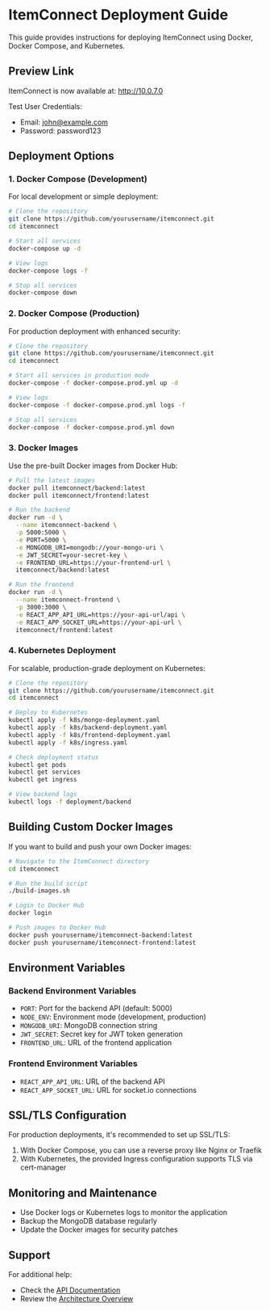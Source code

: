 # ItemConnect Deployment Guide

This guide provides instructions for deploying ItemConnect using Docker, Docker Compose, and Kubernetes.

## Preview Link

ItemConnect is now available at: http://10.0.7.0

Test User Credentials:
- Email: john@example.com
- Password: password123

## Deployment Options

### 1. Docker Compose (Development)

For local development or simple deployment:

```bash
# Clone the repository
git clone https://github.com/yourusername/itemconnect.git
cd itemconnect

# Start all services
docker-compose up -d

# View logs
docker-compose logs -f

# Stop all services
docker-compose down
```

### 2. Docker Compose (Production)

For production deployment with enhanced security:

```bash
# Clone the repository
git clone https://github.com/yourusername/itemconnect.git
cd itemconnect

# Start all services in production mode
docker-compose -f docker-compose.prod.yml up -d

# View logs
docker-compose -f docker-compose.prod.yml logs -f

# Stop all services
docker-compose -f docker-compose.prod.yml down
```

### 3. Docker Images

Use the pre-built Docker images from Docker Hub:

```bash
# Pull the latest images
docker pull itemconnect/backend:latest
docker pull itemconnect/frontend:latest

# Run the backend
docker run -d \
  --name itemconnect-backend \
  -p 5000:5000 \
  -e PORT=5000 \
  -e MONGODB_URI=mongodb://your-mongo-uri \
  -e JWT_SECRET=your-secret-key \
  -e FRONTEND_URL=https://your-frontend-url \
  itemconnect/backend:latest

# Run the frontend
docker run -d \
  --name itemconnect-frontend \
  -p 3000:3000 \
  -e REACT_APP_API_URL=https://your-api-url/api \
  -e REACT_APP_SOCKET_URL=https://your-api-url \
  itemconnect/frontend:latest
```

### 4. Kubernetes Deployment

For scalable, production-grade deployment on Kubernetes:

```bash
# Clone the repository
git clone https://github.com/yourusername/itemconnect.git
cd itemconnect

# Deploy to Kubernetes
kubectl apply -f k8s/mongo-deployment.yaml
kubectl apply -f k8s/backend-deployment.yaml
kubectl apply -f k8s/frontend-deployment.yaml
kubectl apply -f k8s/ingress.yaml

# Check deployment status
kubectl get pods
kubectl get services
kubectl get ingress

# View backend logs
kubectl logs -f deployment/backend
```

## Building Custom Docker Images

If you want to build and push your own Docker images:

```bash
# Navigate to the ItemConnect directory
cd itemconnect

# Run the build script
./build-images.sh

# Login to Docker Hub
docker login

# Push images to Docker Hub
docker push yourusername/itemconnect-backend:latest
docker push yourusername/itemconnect-frontend:latest
```

## Environment Variables

### Backend Environment Variables

- `PORT`: Port for the backend API (default: 5000)
- `NODE_ENV`: Environment mode (development, production)
- `MONGODB_URI`: MongoDB connection string
- `JWT_SECRET`: Secret key for JWT token generation
- `FRONTEND_URL`: URL of the frontend application

### Frontend Environment Variables

- `REACT_APP_API_URL`: URL of the backend API
- `REACT_APP_SOCKET_URL`: URL for socket.io connections

## SSL/TLS Configuration

For production deployments, it's recommended to set up SSL/TLS:

1. With Docker Compose, you can use a reverse proxy like Nginx or Traefik
2. With Kubernetes, the provided Ingress configuration supports TLS via cert-manager

## Monitoring and Maintenance

- Use Docker logs or Kubernetes logs to monitor the application
- Backup the MongoDB database regularly
- Update the Docker images for security patches

## Support

For additional help:
- Check the [API Documentation](./docs/api.md)
- Review the [Architecture Overview](./docs/architecture.md)